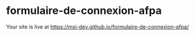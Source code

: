 # formulaire-de-connexion-afpa
Your site is live at https://msi-dev.github.io/formulaire-de-connexion-afpa/
